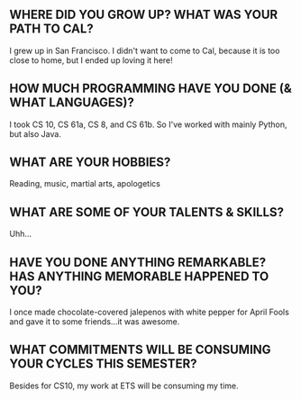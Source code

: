 ## WHERE DID YOU GROW UP? WHAT WAS YOUR PATH TO CAL?
I grew up in San Francisco. I didn't want to come to Cal, because it is too close to home, but I ended up loving it here!

## HOW MUCH PROGRAMMING HAVE YOU DONE (& WHAT LANGUAGES)?
I took CS 10, CS 61a, CS 8, and CS 61b. So I've worked with mainly Python, but also Java. 

## WHAT ARE YOUR HOBBIES?
Reading, music, martial arts, apologetics 

## WHAT ARE SOME OF YOUR TALENTS & SKILLS?
Uhh...

## HAVE YOU DONE ANYTHING REMARKABLE? HAS ANYTHING MEMORABLE HAPPENED TO YOU?
I once made chocolate-covered jalepenos with white pepper for April Fools and gave it to some friends...it was awesome. 

## WHAT COMMITMENTS WILL BE CONSUMING YOUR CYCLES THIS SEMESTER?
Besides for CS10, my work at ETS will be consuming my time.
